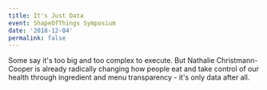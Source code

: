 ```yaml
---
title: It's Just Data
event: ShapeOfThings Symposium
date: '2018-12-04'
permalink: false
---
```


Some say it's too big and too complex to execute. But Nathalie Christmann-Cooper is already radically changing how people eat and take control of our health through ingredient and menu transparency - it's only data after all.
